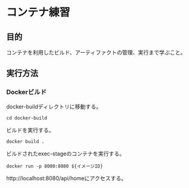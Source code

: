 # コンテナ練習
## 目的
コンテナを利用したビルド、アーティファクトの管理、実行まで学ぶこと。  

## 実行方法

### Dockerビルド
docker-buildディレクトリに移動する。  

```
cd docker-build
```

ビルドを実行する。

```
docker build .
```

ビルドされたexec-stageのコンテナを実行する。

```
docker run -p 8080:8080 ${イメージID}
```

http://localhost:8080/api/homeにアクセスする。
